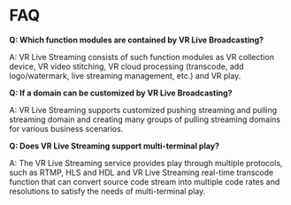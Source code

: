 # FAQ

**Q: Which function modules are contained by VR Live Broadcasting?**

A: VR Live Streaming consists of such function modules as VR collection device, VR video stitching, VR cloud processing (transcode, add logo/watermark, live streaming management, etc.) and VR play.


**Q: If a domain can be customized by VR Live Broadcasting?**

A: VR Live Streaming supports customized pushing streaming and pulling streaming domain and creating many groups of pulling streaming domains for various business scenarios.


**Q: Does VR Live Streaming support multi-terminal play?**

A: The VR Live Streaming service provides play through multiple protocols, such as RTMP, HLS and HDL and VR Live Streaming real-time transcode function that can convert source code stream into multiple code rates and resolutions to satisfy the needs of multi-terminal play.

